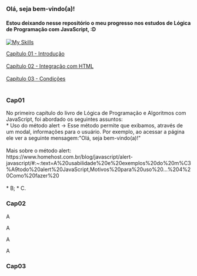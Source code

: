 ### Olá, seja bem-vindo(a)!<br/>
#### Estou deixando nesse repositório o meu progresso nos estudos de Lógica de Programação com JavaScript, :D
[![My Skills](https://skillicons.dev/icons?i=js)](https://skillicons.dev)

<p>
  <a href="#Cap01">Capítulo 01 - Introdução</a><br><br>
  <a href="#Cap02">Capítulo 02 - Integração com HTML</a><br><br>
  <a href="#Cap03">Capítulo 03 - Condições</a><br><br>
</p>

### Cap01
<p>No primeiro capítulo do livro de Lógica de Programação e Algoritmos com JavaScript, foi abordado os seguintes assuntos:<br>
  * Uso do método alert -> Esse método permite que exibamos, através de um modal, informações para o usuário. Por exemplo, ao acessar a página ele ver a seguinte mensagem:"Olá, seja bem-vindo(a)!"<br><br>
  Mais sobre o método alert:<br> https://www.homehost.com.br/blog/javascript/alert-javascript/#:~:text=A%20usabilidade%20e%20exemplos%20do%20m%C3%A9todo%20alert%20JavaScript,Motivos%20para%20uso%20...%204%20Como%20fazer%20<br><br>
  * B;
  * C.
</p>


### Cap02
<p>A</p>
<p>A</p>
<p>A</p>
<p>A</p>

### Cap03
